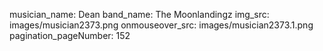 musician_name: Dean
band_name: The Moonlandingz
img_src: images/musician2373.png
onmouseover_src: images/musician2373.1.png
pagination_pageNumber: 152